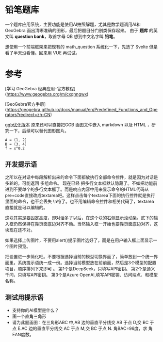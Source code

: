 # 铅笔题库
一个题库应用系统，主要功能是使用AI拍照解题，尤其是数学题调用AI和 GeoGebra 画出清晰准确的图形，最后把题目分门别类保存起来。
由于 **题库** 的英文叫 **question bank**，取首字母 QB 想到中文名字叫 **铅笔**。

想使用一个前端框架来把现有的 math_question 系统化一下，先选了 Svelte 但是看了半天没看懂。回来用 VUE 再试试。


# 参考
[学习 GeoGebra 经典应用-官方教程] (https://www.geogebra.org/m/cxqnngwx)

[GeoGebra官方手册] (https://geogebra.github.io/docs/manual/en/Predefined_Functions_and_Operators?redirect=zh-CN)

[ggb优化版本](https://kz16.top/ggb/ggbpptReadMe.html)
原来还可以直接把GGB 画图文件嵌入 markdown 以及 HTML ，研究一下，后续可以替代图形图片。


```
A = (1, 2)
B = (3, 4)
f = x^0.2
```
## 开发提示语
之所以在对话中每段解析出来的命令下面都放执行全部命令控件，就是因为对话是多轮的，可能返回 多组命令。
现在已经 把多行文本框默认隐藏了。不如把功能前进到不要单个的多行文本框了。而是响应内容中用来显示命令的HTML代码从pre+code直接改成textarea吧。这样点击每个textarea下面的执行控件就是执行里面的命令，也不会丢失 \n符了。也不用编辑命令控件和相关代码了，textarea直接就是可以编辑的。

<div id="chat-container" class="chat-container"></div>
这块其实是要固定高度，即对话多了以后，在这个块的右侧显示滚动条。底下的输入框仍然保持在靠页面底边对齐不动。当然输入框一开始也要靠页面底边对齐，这块现在还不对。

如果选择上传图片，不要用alert()提示图片选好了，而是在用户输入框上面显示一个图片预览。

把设置进一步简化吧。不要根据选择当前的模型切换界面了，简单放到一个统一界面里，系统提示语统一成一份。选择当前模型放在前前面，然后是3个模型的配置项目，顺序排列下来即可 。
第1个是DeepSeek，只填写API密钥。
第2个是通义千问，只填写API密钥。
第3个是Azure OpenAI,填写API密钥、访问端点、和模型名称。

## 测试用提示语

* 支持你的AI模型是什么？
* 画一个直角三角形
* 请为此题画图：在三角形ABC 中,AB 边的垂直平分线交 AB 于点 D,交 BC 于点 E.AC 边的垂直平分线交 AC 于点 M,交 BC 于点 N. 角BAC=96度，求 角EAN度数。
